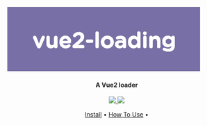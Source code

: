 <p class="center">
  <img src="./logo.png">
</p>
<h4 align="center">A Vue2 loader</h4>
<p align="center">
	
  <a href="https://github.com/nulldreams/vue-loading/issues">
      <img src="https://img.shields.io/codeclimate/issues/github/me-and/mdf.svg">
  </a>

  <a href="http://makeapullrequest.com">
      <img src="https://img.shields.io/badge/PRs-welcome-brightgreen.svg?style=flat-square">
  </a>
</p>
<p align="center">
  <a href="#install">Install</a> •
  <a href="#how-to-use">How To Use</a> •
</p>
